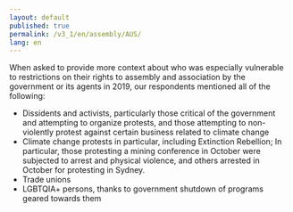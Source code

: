 ```yaml
---
layout: default
published: true
permalink: /v3_1/en/assembly/AUS/
lang: en
---
```

When asked to provide more context about who was especially vulnerable to restrictions on their rights to assembly and association by the government or its agents in 2019, our respondents mentioned all of the following:  

- Dissidents and activists, particularly those critical of the government and attempting to organize protests, and those attempting to non-violently protest against certain business related to climate change 
- Climate change protests in particular, including Extinction Rebellion; In particular, those protesting a mining conference in October were subjected to arrest and physical violence,  and others arrested in October for protesting in Sydney. 
- Trade unions 
- LGBTQIA+ persons, thanks to government shutdown of programs geared towards them

